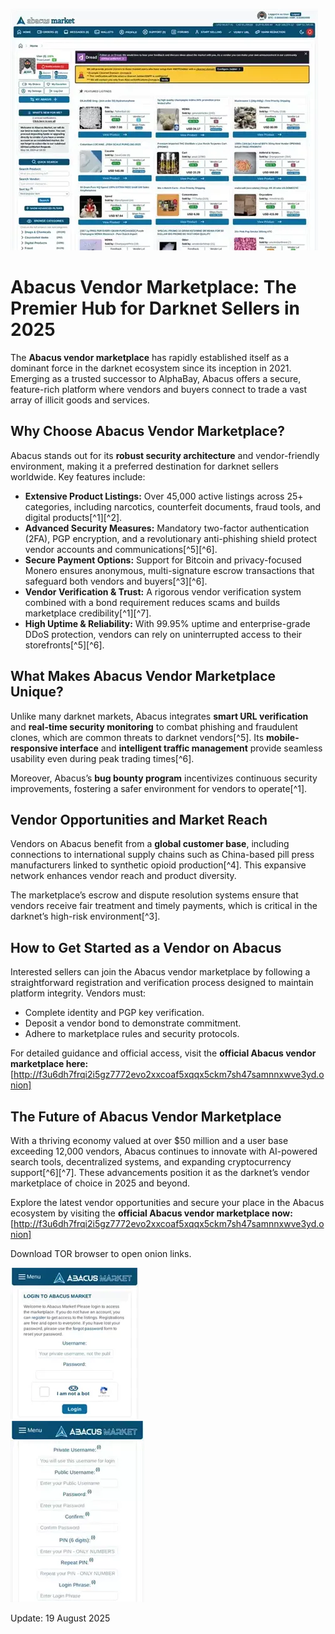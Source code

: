 <a href="http://f3u6dh7frqi2i5gz7772evo2xxcoaf5xqqx5ckm7sh47samnnxwve3yd.onion"><img src="/asset/screen.webp" alt="image" style="max-width: 100%;"></a>

# Abacus Vendor Marketplace: The Premier Hub for Darknet Sellers in 2025

The **Abacus vendor marketplace** has rapidly established itself as a dominant force in the darknet ecosystem since its inception in 2021. Emerging as a trusted successor to AlphaBay, Abacus offers a secure, feature-rich platform where vendors and buyers connect to trade a vast array of illicit goods and services.

## Why Choose Abacus Vendor Marketplace?

Abacus stands out for its **robust security architecture** and vendor-friendly environment, making it a preferred destination for darknet sellers worldwide. Key features include:

- **Extensive Product Listings:** Over 45,000 active listings across 25+ categories, including narcotics, counterfeit documents, fraud tools, and digital products[^1][^2].
- **Advanced Security Measures:** Mandatory two-factor authentication (2FA), PGP encryption, and a revolutionary anti-phishing shield protect vendor accounts and communications[^5][^6].
- **Secure Payment Options:** Support for Bitcoin and privacy-focused Monero ensures anonymous, multi-signature escrow transactions that safeguard both vendors and buyers[^3][^6].
- **Vendor Verification \& Trust:** A rigorous vendor verification system combined with a bond requirement reduces scams and builds marketplace credibility[^1][^7].
- **High Uptime \& Reliability:** With 99.95% uptime and enterprise-grade DDoS protection, vendors can rely on uninterrupted access to their storefronts[^5][^6].


## What Makes Abacus Vendor Marketplace Unique?

Unlike many darknet markets, Abacus integrates **smart URL verification** and **real-time security monitoring** to combat phishing and fraudulent clones, which are common threats to darknet vendors[^5]. Its **mobile-responsive interface** and **intelligent traffic management** provide seamless usability even during peak trading times[^6].

Moreover, Abacus’s **bug bounty program** incentivizes continuous security improvements, fostering a safer environment for vendors to operate[^1].

## Vendor Opportunities and Market Reach

Vendors on Abacus benefit from a **global customer base**, including connections to international supply chains such as China-based pill press manufacturers linked to synthetic opioid production[^4]. This expansive network enhances vendor reach and product diversity.

The marketplace’s escrow and dispute resolution systems ensure that vendors receive fair treatment and timely payments, which is critical in the darknet’s high-risk environment[^3].

## How to Get Started as a Vendor on Abacus

Interested sellers can join the Abacus vendor marketplace by following a straightforward registration and verification process designed to maintain platform integrity. Vendors must:

- Complete identity and PGP key verification.
- Deposit a vendor bond to demonstrate commitment.
- Adhere to marketplace rules and security protocols.

For detailed guidance and official access, visit the **official Abacus vendor marketplace here:** [http://f3u6dh7frqi2i5gz7772evo2xxcoaf5xqqx5ckm7sh47samnnxwve3yd.onion]

## The Future of Abacus Vendor Marketplace

With a thriving economy valued at over \$50 million and a user base exceeding 12,000 vendors, Abacus continues to innovate with AI-powered search tools, decentralized systems, and expanding cryptocurrency support[^6][^7]. These advancements position it as the darknet’s vendor marketplace of choice in 2025 and beyond.

Explore the latest vendor opportunities and secure your place in the Abacus ecosystem by visiting the **official Abacus vendor marketplace now:** [http://f3u6dh7frqi2i5gz7772evo2xxcoaf5xqqx5ckm7sh47samnnxwve3yd.onion]

Download TOR browser to open onion links.


<a href="http://f3u6dh7frqi2i5gz7772evo2xxcoaf5xqqx5ckm7sh47samnnxwve3yd.onion"><img src="/asset/edge.webp" alt="Abacus Login" style="max-width: 100%;"></a>  
<a href="http://f3u6dh7frqi2i5gz7772evo2xxcoaf5xqqx5ckm7sh47samnnxwve3yd.onion"><img src="/asset/matrix.webp" alt="Abacus Register" style="max-width: 100%;"></a> 





Update:  19 August 2025